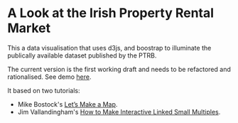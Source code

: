 A Look at the Irish Property Rental Market
===========

This a data visualisation that uses d3js, and boostrap to illuminate the publically available dataset published by the PTRB.

The current version is the first working draft and needs to be refactored and rationalised. See demo [here](http://www.eol.as/viz/multiples/).

It based on two tutorials:
* Mike Bostock's  [Let’s Make a Map](http://bost.ocks.org/mike/map/).
* Jim Vallandingham's  [How to Make Interactive Linked Small Multiples](http://flowingdata.com/2014/10/15/linked-small-multiples/).
